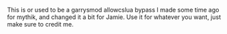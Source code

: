 This is or used to be a garrysmod allowcslua bypass I made some time ago for mythik, and changed it a bit for Jamie.
Use it for whatever you want, just make sure to credit me.
